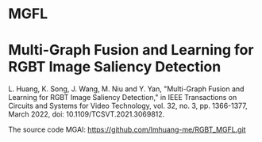 # MGFL
# Multi-Graph Fusion and Learning for RGBT Image Saliency Detection
L. Huang, K. Song, J. Wang, M. Niu and Y. Yan, "Multi-Graph Fusion and Learning for RGBT Image Saliency Detection," in IEEE Transactions on Circuits and Systems for Video Technology, vol. 32, no. 3, pp. 1366-1377, March 2022, doi: 10.1109/TCSVT.2021.3069812.

The source code MGAI: https://github.com/lmhuang-me/RGBT_MGFL.git
